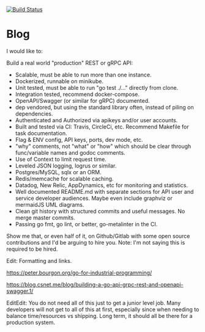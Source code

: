 [![Build Status](https://travis-ci.com/Xanuthatusu/blog.svg?branch=master)](https://travis-ci.com/Xanuthatusu/blog)

Blog
====

I would like to:



Build a real world "production" REST or gRPC API:
* Scalable, must be able to run more than one instance.
* Dockerized, runnable on minikube.
* Unit tested, must be able to run "go test ./..." directly from clone.
* Integration tested, recommend docker-compose.
* OpenAPI/Swagger (or similar for gRPC) documented.
* dep vendored, but using the standard library often, instead of piling on dependencies.
* Authenticated and Authorized via apikeys and/or user accounts.
* Built and tested via CI: Travis, CircleCi, etc. Recommend Makefile for task documentation.
* Flag & ENV config, API keys, ports, dev mode, etc.
* "why" comments, not "what" or "how" which should be clear through func/variable names and godoc comments.
* Use of Context to limit request time.
* Leveled JSON logging, logrus or similar.
* Postgres/MySQL, sqlx or an ORM.
* Redis/memcache for scalable caching.
* Datadog, New Relic, AppDynamics, etc for monitoring and statistics.
* Well documented README.md with separate sections for API user and service developer audiences. Maybe even include graphviz or mermaidJS UML diagrams.
* Clean git history with structured commits and useful messages. No merge master commits.
* Passing go fmt, go lint, or better, go-metalinter in the CI.

Show me that, or even half of it, on Github/Gitlab with some open source contributions and I'd be arguing to hire you. Note: I'm not saying this is required to be hired.

Edit: Formatting and links.

https://peter.bourgon.org/go-for-industrial-programming/

https://blog.csnet.me/blog/building-a-go-api-grpc-rest-and-openapi-swagger.1/

EditEdit: You do not need all of this just to get a junior level job. Many developers will not get to all of this at first, especially since when needing to balance time/resources vs shipping. Long term, it should all be there for a production system.
